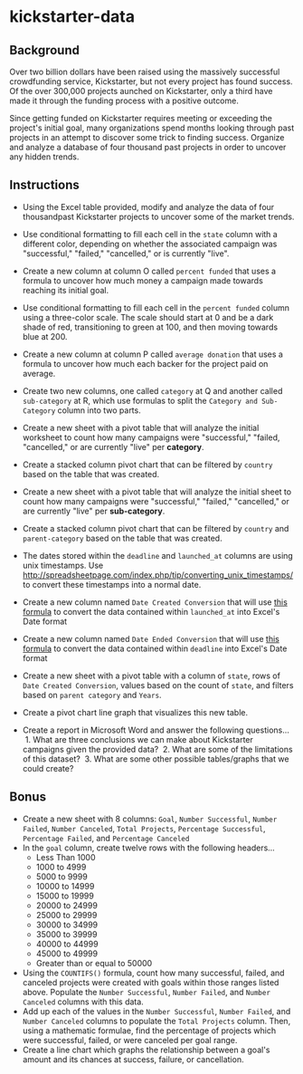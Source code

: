 # kickstarter-data


## Background 

Over two billion dollars have been raised using the massively successful crowdfunding service, Kickstarter, but not every project has found success. Of the over 300,000 projects aunched on Kickstarter, only a third have made it through the funding process with a positive outcome.

Since getting funded on Kickstarter requires meeting or exceeding the project's initial goal, many organizations spend months looking through past projects in an attempt to discover some trick to finding success. Organize and analyze a database of four thousand past projects in order to uncover any hidden trends.

## Instructions

* Using the Excel table provided, modify and analyze the data of four thousandpast Kickstarter projects to uncover some of the market trends. 
* Use conditional formatting to fill each cell in the `state` column with a different color, depending on whether the associated campaign was "successful," "failed," "cancelled," or is currently "live".
* Create a new column at column O called `percent funded` that uses a formula to uncover how much money a campaign made towards reaching its initial goal.
* Use conditional formatting to fill each cell in the `percent funded` column using a three-color scale. The scale should start at 0 and be a dark shade of red, transitioning to green at 100, and then moving towards blue at 200.
* Create a new column at column P called `average donation` that uses a formula to uncover how much each backer for the project paid on average.
* Create two new columns, one called `category` at Q and another called `sub-category` at R, which use formulas to split the `Category and Sub-Category` column into two parts.
* Create a new sheet with a pivot table that will analyze the initial worksheet to count how many campaigns were "successful," "failed, "cancelled," or are currently "live" per **category**.
* Create a stacked column pivot chart that can be filtered by `country` based on the table that was created.
* Create a new sheet with a pivot table that will analyze the initial sheet to count how many campaigns were "successful," "failed,"
"cancelled," or are currently "live" per **sub-category**.
* Create a stacked column pivot chart that can be filtered by `country` and `parent-category` based on the table that was created.
* The dates stored within the `deadline` and `launched_at` columns are using unix timestamps. Use http://spreadsheetpage.com/index.php/tip/converting_unix_timestamps/ to convert these timestamps into a normal date.
* Create a new column named `Date Created Conversion` that will use [this formula](http://spreadsheetpage.com/index.php/tip/converting_unix_timestamps/) to convert the data contained within `launched_at` into Excel's Date format 
* Create a new column named `Date Ended Conversion` that will use [this formula](http://spreadsheetpage.com/index.php/tip/converting_unix_timestamps/) to convert the data contained within `deadline` into Excel's Date format
* Create a new sheet with a pivot table with a column of `state`, rows of `Date Created Conversion`, values based on the count of `state`, and filters based on `parent category` and `Years`.
* Create a pivot chart line graph that visualizes this new table.

* Create a report in Microsoft Word and answer the following questions...
 1. What are three conclusions we can make about Kickstarter campaigns given the provided data?
 2. What are some of the limitations of this dataset?
 3. What are some other possible tables/graphs that we could create?
 
 
## Bonus
* Create a new sheet with 8 columns: `Goal`, `Number Successful`, `Number Failed`, `Number Canceled`, `Total Projects`, `Percentage Successful`, `Percentage Failed`, and `Percentage Canceled`
* In the `goal` column, create twelve rows with the following headers...
  * Less Than 1000
  * 1000 to 4999
  * 5000 to 9999
  * 10000 to 14999
  * 15000 to 19999
  * 20000 to 24999
  * 25000 to 29999
  * 30000 to 34999
  * 35000 to 39999
  * 40000 to 44999
  * 45000 to 49999
  * Greater than or equal to 50000
* Using the `COUNTIFS()` formula, count how many successful, failed, and canceled projects were created with goals within those ranges listed above. Populate the `Number Successful`, `Number Failed`, and `Number Canceled` columns with this data.
* Add up each of the values in the `Number Successful`, `Number Failed`, and `Number Canceled` columns to populate the `Total Projects` column. Then, using a mathematic formulae, find the percentage of projects which were successful, failed, or were canceled per goal range.
* Create a line chart which graphs the relationship between a goal's amount and its chances at success, failure, or cancellation.
